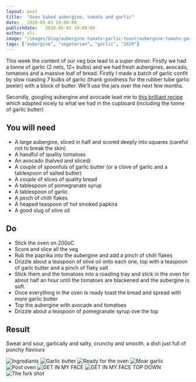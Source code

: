 ```yaml
---
layout: post
title:  "Oven baked aubergine, tomato and garlic"
date:   2020-05-03 19:00:00
publishdate:   2020-05-03 19:00:00
author: oli
image: "/images/blog/aubergine-tomato-garlic-toast/aubergine-tomato-garlic-toast-007.jpg"
tags: ["aubergine", "vegetarian", "garlic", "2020"]
---
```


This week the content of our veg box lead to a super dinner.  Firstly we had a tonne of garlic (2 nets, 12+ bulbs) and we had fresh aubergines, avocado, tomatoes and a massive loaf of bread.  Firstly I made a batch of garlic confit by slow roasting 7 bulbs of garlic (thank goodness for the rubber tube garlic peeler) with a block of butter.  We'll use the jars over the next few months.

Secondly, googling aubergine and avocade lead me to [this brilliant recipe](https://www.rebelrecipes.com/griddled-aubergine-with-smashed-avocado/) which adapted nicely to what we had in the cupboard (including the tonne of garlic butter)


## You will need

* A large aubergine, sliced in half and scored deeply into squares (careful not to break the skin)
* A handful of quality tomatoes
* An avocado (halved and sliced)
* A couple of spoonfuls of garlic butter (or a clove of garlic and a tablespoon of salted butter)
* A couple of slices of quality bread
* A tablespoon of pomegranate syrup
* A tablespoon of garlic
* A pinch of chilli flakes
* A heaped teaspoon of hot smoked papkira
* A good slug of olive oil


## Do

* Stick the oven on 200oC
* Score and slice all the veg
* Rub the paprika into the aubergine and add a pinch of chilli flakes
* Drizzle about a teaspoon of olive oil onto each one, top with a teaspoon of garlc butter and a pinch of flaky salt
* Stick them and the tomatoes into a roasting tray and stick in the oven for about half an hour until the tomatoes are blackened and the aubergine is soft.
* Once everything in the oven is ready toast the bread and spread with more garlic butter
* Top the aubergine with avocade and tomatoes
* Drizzle about a teaspoon of pomegranate syrup ove the top


## Result

Sweat and sour, garlically and salty, crunchy and smooth, a dish just full of punchy flavours

![Ingrediants](/images/blog/aubergine-tomato-garlic-toast/aubergine-tomato-garlic-toast-001.jpg)
![Garlic butter](/images/blog/aubergine-tomato-garlic-toast/aubergine-tomato-garlic-toast-002.jpg)
![Ready for the oven](/images/blog/aubergine-tomato-garlic-toast/aubergine-tomato-garlic-toast-003.jpg)
![Moar garlic](/images/blog/aubergine-tomato-garlic-toast/aubergine-tomato-garlic-toast-004.jpg)
![Post oven](/images/blog/aubergine-tomato-garlic-toast/aubergine-tomato-garlic-toast-005.jpg)
![GET IN MY FACE](/images/blog/aubergine-tomato-garlic-toast/aubergine-tomato-garlic-toast-006.jpg)
![GET IN MY FACE TOP DOWN](/images/blog/aubergine-tomato-garlic-toast/aubergine-tomato-garlic-toast-007.jpg)
![The fork shot](/images/blog/aubergine-tomato-garlic-toast/aubergine-tomato-garlic-toast-008.jpg)